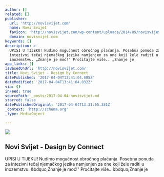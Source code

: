 ```yaml
---
author: []
related: []
publisher:
  url: 'http://novisvijet.com'
  name: Novi Svijet
  favicon: 'http://novisvijet.com/wp-content/uploads/2014/09/novisvijetlogo.png'
  domain: novisvijet.com
keywords: []
description: >-
  UPISI U TIJEKU! Nudimo mogućnost obročnog plaćanja. Posebna ponuda za
  intezivni tečaj njemačkog jezika namjenjen za one koji žele raditi u
  inozemstvu. „Znanje je moć!" Pročitajte više.. „Znanje je
app_links: []
isBasedOnUrl: 'http://novisvijet.com/'
title: Novi Svijet - Design by Connect
datePublished: '2017-04-04T13:41:04.605Z'
dateModified: '2017-04-04T13:41:04.032Z'
via: {}
inFeed: true
sourcePath: _posts/2017-04-04-novisvijet.md
starred: false
datePublishedOriginal: '2017-04-04T13:31:55.381Z'
_context: 'http://schema.org'
_type: MediaObject

---
```

<article style=""><img src="https://imgflo.herokuapp.com/graph/2b2431f8e7ba7b0/df2804f35923691b0036739252b1db49/noop.jpg?input=http%3A%2F%2Fnovisvijet.com%2Fwp-content%2Fuploads%2F2014%2F09%2Fnasl4.jpg" /><h1>Novi Svijet - Design by Connect</h1><p>UPISI U TIJEKU! Nudimo mogućnost obročnog plaćanja. Posebna ponuda za intezivni tečaj njemačkog jezika namjenjen za one koji žele raditi u inozemstvu. &amp;bdquo;Znanje je moć!" Pročitajte više.. &amp;bdquo;Znanje je</p></article>